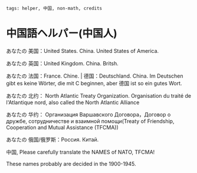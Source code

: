```
tags: helper, 中国, non-math, credits
```

# 中国語ヘルパー(中国人)

あなたの 美国：United States. China. United States of America.

あなたの 英国：United Kingdom. China. Britsh.

あなたの 法国：France. Chine. | 德国：Deutschland. China. Im Deutschen gibt es keine Wörter, die mit C beginnen, aber 德国 ist so ein gutes Wort.

あなたの 北约： North Atlantic Treaty Organization. Organisation du traité de l'Atlantique nord, also called the North Atlantic Alliance

あなたの 华约： Организация Варшавского Договора，Договор о дружбе, сотрудничестве и взаимной помощи(Treaty of Friendship, Cooperation and Mutual Assistance (TFCMA))

あなたの 俄国/俄罗斯：Россия. Китай.

中国, Please carefully translate the NAMES of NATO, TFCMA!

These names probably are decided in the 1900-1945.

<!---------
Why is English language GREAT? Because they contain more biases than other languages.

So it has a good name/credit in other languages, but on the contrary, English doesn't hold this and more hidden, which is learned from French.

That's. Credits.


I also don't see a normal Iranian dislike the US, but on the contrary, an American may dislike Iranian even they don't know them. Many rules follow this.

And, it's not RACISM.
---------->

<!--
Englishes are the most who don't deserve their names in the China, Iran or some places. Whether it's morality or racism.

Change the names about USA and UK to hold a proper atitude, we finished a lot of problems.
-->